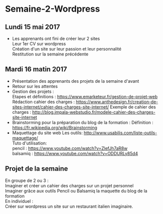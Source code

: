 # Semaine-2-Wordpress
## Lundi 15 mai 2017
- Les apprenants ont fini de créer leur 2 sites  
Leur 1er CV sur wordpress  
Création d'un site sur leur passion et leur personnalité  
Restitution sur la semaine précédente

## Mardi 16 matin 2017
- Présentation des apprenants des projets de la semaine d'avant  
- Retour sur les attentes  
- Gestion des projets :  
Etapes et définitions : https://www.emarketeur.fr/gestion-de-projet-web  
Rédaction cahier des charges : https://www.anthedesign.fr/creation-de-sites-internet/cahier-des-charges-site-internet/
Exemple de cahier des charges : http://blog.impala-webstudio.fr/modele-cahier-des-charges-site-internet
- Brainstorming pour la préparation du blog de la formation : 
Définition : https://fr.wikipedia.org/wiki/Brainstorming
- Maquettage du site web
Les outils: http://www.usabilis.com/liste-outils-maquettage/  
Tuto d'utilisation:  
pencil : https://www.youtube.com/watch?v=ZlefJh7aR8w  
balsamiq : https://www.youtube.com/watch?v=ODDURLy85d4  

## Projet de la semaine  
En groupe de 2 ou 3 :  
Imaginer et créer un cahier des charges sur un projet personnel  
Imaginer grâce aux outils Pencil ou Balsamiq la maquette du blog de la formation  
En individuel :  
Créer sur wordpress un site sur un restaurant italien imaginaire.
